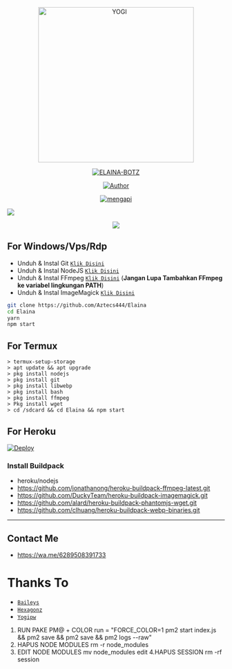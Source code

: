 <div align="center">
<img src="https://f.top4top.io/p_24069h6ub0.jpg" alt="YOGI" width="360" />

</p>
<p align="center">
<a href="#"><img title="ELAINA-BOTZ" src="https://img.shields.io/badge/ELAINABOTZ-green?colorA=%23ff0000&colorB=%23017e40&style=for-the-badge"></a>
</p>
</div>

<p align="center">
  <a href="https://github.com/Aztecs444"><img title="Author" src="https://img.shields.io/badge/Author-FanX7-blue.svg?style=for-the-badge&logo=github" /></a>
</p>
<p align="center">
<a href="#"><img title="mengapi" src="https://img.shields.io/static/v1?label=FREE&message=ELAINA-Botz&color=green"></a>
</p>


</p>

![](https://github-profile-summary-cards.vercel.app/api/cards/profile-details?username=FanX7&theme=monokai)

</p>

<p align="center">
  <img src="https://komarev.com/ghpvc/?username=FanX7&label=VIEWS&style=flat-square&color=orange" />
</p>

## For Windows/Vps/Rdp

* Unduh & Instal Git [`Klik Disini`](https://git-scm.com/downloads)
* Unduh & Instal NodeJS [`Klik Disini`](https://nodejs.org/en/download)
* Unduh & Instal FFmpeg [`Klik Disini`](https://ffmpeg.org/download.html) (**Jangan Lupa Tambahkan FFmpeg ke variabel lingkungan PATH**)
* Unduh & Instal ImageMagick [`Klik Disini`](https://imagemagick.org/script/download.php)

```bash
git clone https://github.com/Aztecs444/Elaina
cd Elaina
yarn
npm start
```


## For Termux
```
> termux-setup-storage
> apt update && apt upgrade
> pkg install nodejs
> pkg install git 
> pkg install libwebp 
> pkg install bash
> pkg install ffmpeg
> Pkg install wget
> cd /sdcard && cd Elaina && npm start
```

## For Heroku

[![Deploy](https://www.herokucdn.com/deploy/button.svg)](https://heroku.com/deploy?template=https://github.com/Kangsad01/Wabot-Tsb01)

### Install Buildpack
* heroku/nodejs
* https://github.com/jonathanong/heroku-buildpack-ffmpeg-latest.git
* https://github.com/DuckyTeam/heroku-buildpack-imagemagick.git
* https://github.com/alard/heroku-buildpack-phantomjs-wget.git
* https://github.com/clhuang/heroku-buildpack-webp-binaries.git
---

## Contact Me

* https://wa.me/6289508391733

# Thanks To
* [`Baileys`](https://github.com/adiwajshing/Baileys)
* [`Hexagonz`](https://github.com/hexagonz)
* [`Yogipw`](https://github.com/yogipw)

1. RUN PAKE PM@ + COLOR
   run = "FORCE_COLOR=1 pm2 start index.js && pm2 save && pm2 save && pm2 logs --raw"
2. HAPUS NODE MODULES
   rm -r node_modules
3. EDIT NODE MODULES
   mv node_modules edit
4.HAPUS SESSION
   rm -rf session


